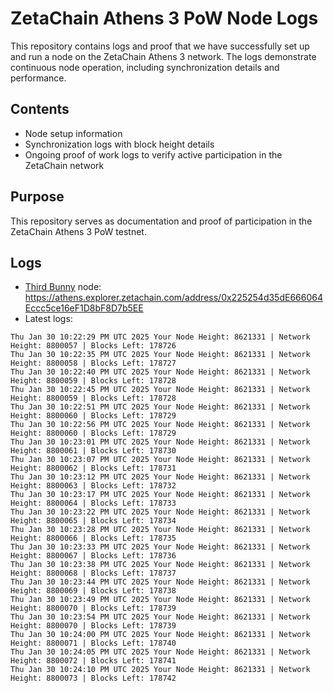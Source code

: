 # ZetaChain Athens 3 PoW Node Logs
This repository contains logs and proof that we have successfully set up and run a node on the ZetaChain Athens 3 network. The logs demonstrate continuous node operation, including synchronization details and performance.

## Contents
- Node setup information
- Synchronization logs with block height details
- Ongoing proof of work logs to verify active participation in the ZetaChain network

## Purpose
This repository serves as documentation and proof of participation in the ZetaChain Athens 3 PoW testnet.

## Logs

- [Third Bunny](https://thirdbunny.xyz/) node: https://athens.explorer.zetachain.com/address/0x225254d35dE666064Eccc5ce16eF1D8bF8D7b5EE
- Latest logs:
```
Thu Jan 30 10:22:29 PM UTC 2025 Your Node Height: 8621331 | Network Height: 8800057 | Blocks Left: 178726
Thu Jan 30 10:22:35 PM UTC 2025 Your Node Height: 8621331 | Network Height: 8800058 | Blocks Left: 178727
Thu Jan 30 10:22:40 PM UTC 2025 Your Node Height: 8621331 | Network Height: 8800059 | Blocks Left: 178728
Thu Jan 30 10:22:45 PM UTC 2025 Your Node Height: 8621331 | Network Height: 8800059 | Blocks Left: 178728
Thu Jan 30 10:22:51 PM UTC 2025 Your Node Height: 8621331 | Network Height: 8800060 | Blocks Left: 178729
Thu Jan 30 10:22:56 PM UTC 2025 Your Node Height: 8621331 | Network Height: 8800060 | Blocks Left: 178729
Thu Jan 30 10:23:01 PM UTC 2025 Your Node Height: 8621331 | Network Height: 8800061 | Blocks Left: 178730
Thu Jan 30 10:23:07 PM UTC 2025 Your Node Height: 8621331 | Network Height: 8800062 | Blocks Left: 178731
Thu Jan 30 10:23:12 PM UTC 2025 Your Node Height: 8621331 | Network Height: 8800063 | Blocks Left: 178732
Thu Jan 30 10:23:17 PM UTC 2025 Your Node Height: 8621331 | Network Height: 8800064 | Blocks Left: 178733
Thu Jan 30 10:23:22 PM UTC 2025 Your Node Height: 8621331 | Network Height: 8800065 | Blocks Left: 178734
Thu Jan 30 10:23:28 PM UTC 2025 Your Node Height: 8621331 | Network Height: 8800066 | Blocks Left: 178735
Thu Jan 30 10:23:33 PM UTC 2025 Your Node Height: 8621331 | Network Height: 8800067 | Blocks Left: 178736
Thu Jan 30 10:23:38 PM UTC 2025 Your Node Height: 8621331 | Network Height: 8800068 | Blocks Left: 178737
Thu Jan 30 10:23:44 PM UTC 2025 Your Node Height: 8621331 | Network Height: 8800069 | Blocks Left: 178738
Thu Jan 30 10:23:49 PM UTC 2025 Your Node Height: 8621331 | Network Height: 8800070 | Blocks Left: 178739
Thu Jan 30 10:23:54 PM UTC 2025 Your Node Height: 8621331 | Network Height: 8800070 | Blocks Left: 178739
Thu Jan 30 10:24:00 PM UTC 2025 Your Node Height: 8621331 | Network Height: 8800071 | Blocks Left: 178740
Thu Jan 30 10:24:05 PM UTC 2025 Your Node Height: 8621331 | Network Height: 8800072 | Blocks Left: 178741
Thu Jan 30 10:24:10 PM UTC 2025 Your Node Height: 8621331 | Network Height: 8800073 | Blocks Left: 178742
```
